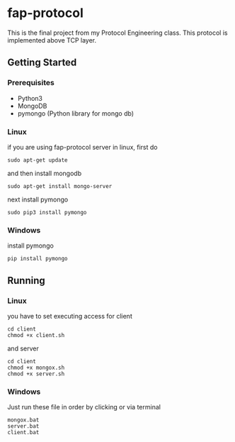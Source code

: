 # fap-protocol
This is the final project from my Protocol Engineering class. This protocol is implemented above TCP layer.

## Getting Started

### Prerequisites
* Python3
* MongoDB
* pymongo (Python library for mongo db)

### Linux
if you are using fap-protocol server in linux, first do

``` 
sudo apt-get update
```
and then install mongodb
```
sudo apt-get install mongo-server
```
next install pymongo
```
sudo pip3 install pymongo
```

### Windows

install pymongo
```
pip install pymongo
```
## Running

### Linux

you have to set executing access for client
```
cd client
chmod +x client.sh
```
and server
```
cd client
chmod +x mongox.sh
chmod +x server.sh
```

### Windows

Just run these file in order by clicking or via terminal
```
mongox.bat
server.bat
client.bat
```




